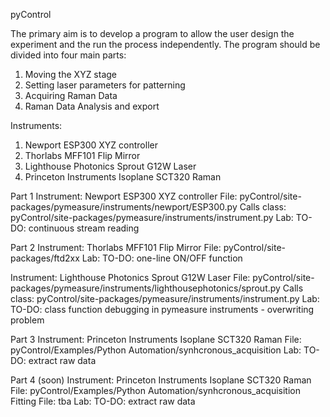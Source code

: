 pyControl

The primary aim is to develop a program to allow the user design the experiment and the run the process independently. The program should be divided into four main parts:

1.	Moving the XYZ stage
2.	Setting laser parameters for patterning
3.	Acquiring Raman Data
4.	Raman Data Analysis and export

Instruments:
1. Newport ESP300 XYZ controller
2. Thorlabs MFF101 Flip Mirror
3. Lighthouse Photonics Sprout G12W Laser
4. Princeton Instruments Isoplane SCT320 Raman


Part 1
Instrument: Newport ESP300 XYZ controller
File: pyControl/site-packages/pymeasure/instruments/newport/ESP300.py
Calls class: pyControl/site-packages/pymeasure/instruments/instrument.py
Lab:
TO-DO: continuous stream reading

Part 2
Instrument: Thorlabs MFF101 Flip Mirror
File: pyControl/site-packages/ftd2xx
Lab: 
TO-DO: one-line ON/OFF function

Instrument: Lighthouse Photonics Sprout G12W Laser
File: pyControl/site-packages/pymeasure/instruments/lighthousephotonics/sprout.py
Calls class: pyControl/site-packages/pymeasure/instruments/instrument.py
Lab: 
TO-DO: class function debugging in pymeasure instruments - overwriting problem

Part 3
Instrument: Princeton Instruments Isoplane SCT320 Raman
File: pyControl/Examples/Python Automation/synhcronous_acquisition
Lab: 
TO-DO: extract raw data

Part 4 (soon)
Instrument: Princeton Instruments Isoplane SCT320 Raman
File: pyControl/Examples/Python Automation/synhcronous_acquisition
Fitting File: tba
Lab: 
TO-DO: extract raw data

